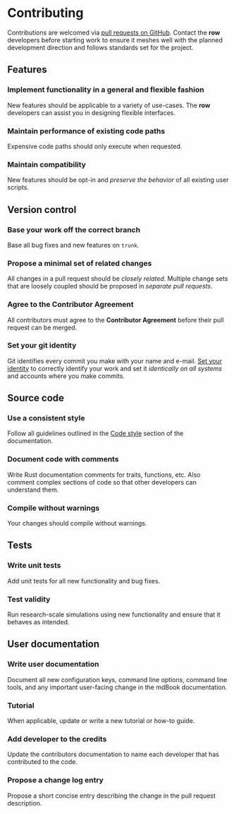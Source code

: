# Contributing

Contributions are welcomed via [pull requests on GitHub][github]. Contact the **row**
developers before starting work to ensure it meshes well with the planned development
direction and follows standards set for the project.

[github]: https://github.com/glotzerlab/gsd/row

## Features

### Implement functionality in a general and flexible fashion

New features should be applicable to a variety of use-cases. The **row** developers can
assist you in designing flexible interfaces.

### Maintain performance of existing code paths

Expensive code paths should only execute when requested.

### Maintain compatibility

New features should be opt-in and *preserve the behavior* of all existing user scripts.

## Version control

### Base your work off the correct branch

Base all bug fixes and new features on `trunk`.

### Propose a minimal set of related changes

All changes in a pull request should be *closely related*. Multiple change sets that are
loosely coupled should be proposed in *separate pull requests*.

### Agree to the Contributor Agreement

All contributors must agree to the **Contributor Agreement** before their pull request
can be merged.

### Set your git identity

Git identifies every commit you make with your name and e-mail. [Set your identity][id]
to correctly identify your work and set it *identically on all systems* and accounts
where you make commits.

[id]: http://www.git-scm.com/book/en/v2/Getting-Started-First-Time-Git-Setup

## Source code

### Use a consistent style

Follow all guidelines outlined in the [Code style](style.md) section of the
documentation.

### Document code with comments

Write Rust documentation comments for traits, functions, etc. Also comment complex
sections of code so that other developers can understand them.

### Compile without warnings

Your changes should compile without warnings.

## Tests

### Write unit tests

Add unit tests for all new functionality and bug fixes.

### Test validity

Run research-scale simulations using new functionality and ensure that it behaves as
intended.

## User documentation

### Write user documentation

Document all new configuration keys, command line options, command line tools,
and any important user-facing change in the mdBook documentation.

### Tutorial

When applicable, update or write a new tutorial or how-to guide.

### Add developer to the credits

Update the contributors documentation to name each developer that has contributed to the
code.

### Propose a change log entry

Propose a short concise entry describing the change in the pull request description.
